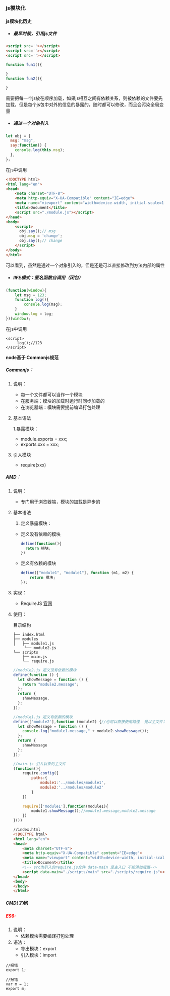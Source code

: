 ### js模块化

#### js模块化历史

- ##### 最早时候，引用js文件 

~~~html
<script src=''></script>
<script src=''></script>
<script src=''></script>
~~~

~~~javascript
function fun1(){

}
function fun2(){

}
~~~



需要把每一个js放在顺序加载，如果js相互之间有依赖关系，则被依赖的文件要先加载，但是每个js包中对外的信息的暴露的，随时都可以修改，而且会污染全局变量

- ##### 通过一个对象引入

~~~javascript
let obj = {
  msg: "msg",
  say:function() {
    console.log(this.msg);
  },
};
~~~

在js中调用

~~~html
<!DOCTYPE html>
<html lang="en">
<head>
    <meta charset="UTF-8">
    <meta http-equiv="X-UA-Compatible" content="IE=edge">
    <meta name="viewport" content="width=device-width, initial-scale=1.0">
    <title>Document</title>
    <script src="./module.js"></script>
</head>
<body>
    <script>
      obj.say();// msg
      obj.msg = 'change';
      obj.say();// change
    </script>
</body>
</html>
~~~

可以看到，虽然是通过一个对象引入的，但是还是可以直接修改到方法内部的属性

- ##### IIFE模式：匿名函数自调用（闭包）

~~~javascript
(function(window){
    let msg = 123;
    function log(){
        console.log(msg);
    }
    window.log = log;
})(window);
~~~

在js中调用

~~~
<script>
     log();//123
</script>
~~~

**node基于 Commonjs规范**

##### Commonjs：

1. 说明：

   - 每一个文件都可以当作一个模块
   - 在服务端：模块的加载时运行时同步加载的
   - 在浏览器端：模块需要提前编译打包处理

2. 基本语法

   1.暴露模块：

   - module.exports = xxx;
   - exports.xxx = xxx;

3. 引入模块
   
   - require(xxx)

##### AMD：

1. 说明：

   - 专门用于浏览器端，模块的加载是异步的

2. 基本语法

   1. 定义暴露模块：

   - 定义没有依赖的模块

     ~~~javascript
     define(function(){
       return 模块;
     })
     ~~~

   - 定义有依赖的模块

     ~~~javascript
     define(["module1", "module1"], function (m1, m2) {
         return 模块;
     });
     ~~~

3. 实现：

   - RequireJS  [官网](https://requirejs.org/docs/start.html)

4. 使用：

   目录结构

   ~~~
   ├── index.html
   ├── modules
   │   ├── module1.js
   		└── module2.js
   └── scripts
       ├── main.js
       └── require.js
   ~~~

   ~~~javascript
   //module2.js 定义没有依赖的模块
   define(function () {
     let showMessage = function () {
       return "module2.message";
     };
     return {
       showMessage,
     };
   });
   ~~~

   ~~~JavaScript
   //module1.js 定义有依赖的模块
   define(['module2'],function (module2) {//也可以直接使用路径  是以主文件为base的路径，不是当前文件 ['../modules/module2']
     let showMessage = function () {
       console.log("module1.message," + module2.showMessage());
     };
     return {
       showMessage
     };
   });
   ~~~

   ~~~javascript
   //main.js 引入以来的主文件
   (function(){
       require.config({
           paths:{
               module1:'../modules/module1',
               module2:'../modules/module2'
           }
       })
       
       require(['module1'],function(module1){
           module1.showMessage();//module1.message,module2.message
       })
   }())
   ~~~

   ~~~html
   //index.html
   <!DOCTYPE html>
   <html lang="en">
   <head>
       <meta charset="UTF-8">
       <meta http-equiv="X-UA-Compatible" content="IE=edge">
       <meta name="viewport" content="width=device-width, initial-scale=1.0">
       <title>Document</title>
       <!-- src为引入的require.js文件 data-main 是主入口 不能添加后缀-->
       <script data-main="./scripts/main" src="./scripts/require.js"></script> 
   </head>
   <body>
   </body>
   </html>
   ~~~

   

##### CMD(了解)

#####  <font color='red'>ES6:</font>

1. 说明：
   - 依赖模块需要编译打包处理
2. 语法：
   - 导出模块：export
   - 引入模块：import

~~~
//报错
export 1;

//报错
var m = 1;
export m;
~~~

